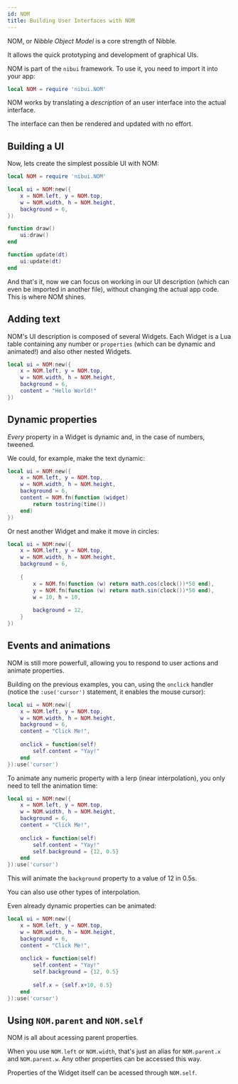 ```yaml
---
id: NOM
title: Building User Interfaces with NOM
---
```


NOM, or *Nibble Object Model* is a core strength of Nibble.

It allows the quick prototyping and development of graphical UIs.

NOM is part of the `nibui` framework. To use it, you need to import it into your
app:

```lua
local NOM = require 'nibui.NOM'
```

NOM works by translating a *description* of an user interface into the actual interface.

The interface can then be rendered and updated with no effort.

## Building a UI

Now, lets create the simplest possible UI with NOM:

```lua
local NOM = require 'nibui.NOM'

local ui = NOM:new({
    x = NOM.left, y = NOM.top,
    w = NOM.width, h = NOM.height,
    background = 6,
})

function draw()
    ui:draw()
end

function update(dt)
    ui:update(dt)
end
```

And that's it, now we can focus on working in our UI description (which can even
be imported in another file), without changing the actual app code. This is
where NOM shines.

## Adding text

NOM's UI description is composed of several Widgets. Each Widget is a Lua table
containing any number or `properties` (which can be dynamic and animated!) and
also other nested Widgets.

```lua
local ui = NOM:new({
    x = NOM.left, y = NOM.top,
    w = NOM.width, h = NOM.height,
    background = 6,
    content = "Hello World!"
})
```

## Dynamic properties 

*Every* property in a Widget is dynamic and, in the case of numbers, tweened.

We could, for example, make the text dynamic:

```lua
local ui = NOM:new({
    x = NOM.left, y = NOM.top,
    w = NOM.width, h = NOM.height,
    background = 6,
    content = NOM.fn(function (widget)
        return tostring(time())
    end)
})
```

Or nest another Widget and make it move in circles:

```lua
local ui = NOM:new({
    x = NOM.left, y = NOM.top,
    w = NOM.width, h = NOM.height,
    background = 6,
    
    {
        x = NOM.fn(function (w) return math.cos(clock())*50 end),
        y = NOM.fn(function (w) return math.sin(clock())*50 end),
        w = 10, h = 10,
        
        background = 12,
    }
})
```

## Events and animations

NOM is still more powerfull, allowing you to respond to user actions and animate
properties.

Building on the previous examples, you can, using the `onclick` handler (notice
the `:use('cursor')` statement, it enables the mouse cursor):

```lua
local ui = NOM:new({
    x = NOM.left, y = NOM.top,
    w = NOM.width, h = NOM.height,
    background = 6,
    content = "Click Me!",
    
    onclick = function(self)
        self.content = "Yay!"
    end
}):use('cursor')
```

To animate any numeric property with a lerp (inear interpolation), you only need
to tell the animation time:

```lua
local ui = NOM:new({
    x = NOM.left, y = NOM.top,
    w = NOM.width, h = NOM.height,
    background = 6,
    content = "Click Me!",
    
    onclick = function(self)
        self.content = "Yay!"
        self.background = {12, 0.5}
    end
}):use('cursor')
```

This will animate the `background` property to a value of 12 in 0.5s.

You can also use other types of interpolation.

Even already dynamic properties can be animated:

```lua
local ui = NOM:new({
    x = NOM.left, y = NOM.top,
    w = NOM.width, h = NOM.height,
    background = 6,
    content = "Click Me!",
    
    onclick = function(self)
        self.content = "Yay!"
        self.background = {12, 0.5}
        
        self.x = {self.x+10, 0.5}
    end
}):use('cursor')
```

## Using `NOM.parent` and `NOM.self`

NOM is all about acessing parent properties.

When you use `NOM.left` or `NOM.width`, that's just an alias for `NOM.parent.x`
and `NOM.parent.w`. Any other properties can be accessed this way.

Properties of the Widget itself can be acessed through `NOM.self`.

